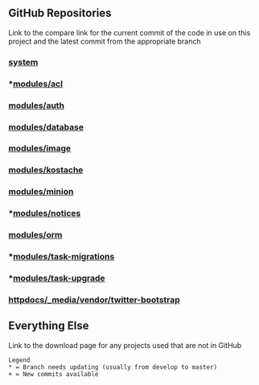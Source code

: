 ## GitHub Repositories
Link to the compare link for the current commit of the code in use on this project and the latest commit from the appropriate branch

### [system](https://github.com/synapsestudios/kohana-core/compare/f3c027d...3.3/master)

### *[modules/acl](https://github.com/synapsestudios/kohana-acl/compare/c1889f9...3.3/develop)
### [modules/auth](https://github.com/synapsestudios/kohana-auth/compare/74f2995...3.3/master)
### [modules/database](https://github.com/synapsestudios/kohana-database/compare/264e3a2...3.3/master)
### [modules/image](https://github.com/synapsestudios/kohana-image/compare/f94e3c1...3.3/master)
### [modules/kostache](https://github.com/synapsestudios/kohana-kostache/compare/d144462...master)
### [modules/minion](https://github.com/synapsestudios/kohana-minion/compare/235d812...3.3/master)
### *[modules/notices](https://github.com/synapsestudios/kohana-notices/compare/267f317...3.3/develop)
### [modules/orm](https://github.com/synapsestudios/kohana-orm/compare/cb4be3a...3.3/master)
### *[modules/task-migrations](https://github.com/synapsestudios/kohana-task-migrations/compare/dd992d1...3.3/develop)
### *[modules/task-upgrade](https://github.com/synapsestudios/kohana-task-upgrade/compare/3ec4768c13...3.3/develop)

### [httpdocs/_media/vendor/twitter-bootstrap](https://github.com/synapsestudios/compass-twitter-bootstrap/compare/be734a5...master)


## Everything Else
Link to the download page for any projects used that are not in GitHub


```
Legend
* = Branch needs updating (usually from develop to master)
+ = New commits available
```